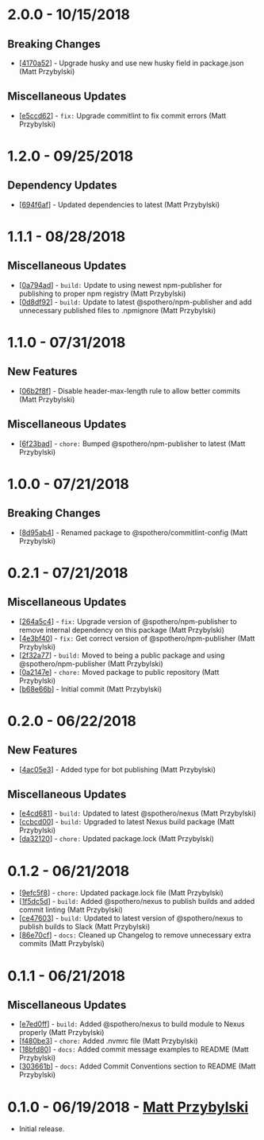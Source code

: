# 2.0.0 - 10/15/2018
## Breaking Changes
* [[4170a52](https://github.com/spothero/commitlint-config/commit/4170a52)] - Upgrade husky and use new husky field in package.json (Matt Przybylski)

## Miscellaneous Updates
* [[e5ccd62](https://github.com/spothero/commitlint-config/commit/e5ccd62)] - `fix:` Upgrade commitlint to fix commit errors (Matt Przybylski)

# 1.2.0 - 09/25/2018
## Dependency Updates
* [[694f6af](https://github.com/spothero/commitlint-config/commit/694f6af)] - Updated dependencies to latest (Matt Przybylski)

# 1.1.1 - 08/28/2018

## Miscellaneous Updates
* [[0a794ad](https://github.com/spothero/commitlint-config/commit/0a794ad)] - `build:` Update to using newest npm-publisher for publishing to proper npm registry (Matt Przybylski)
* [[0d8df92](https://github.com/spothero/commitlint-config/commit/0d8df92)] - `build:` Update to latest @spothero/npm-publisher and add unnecessary published files to .npmignore (Matt Przybylski)

# 1.1.0 - 07/31/2018
## New Features
* [[06b2f8f](https://github.com/spothero/commitlint-config/commit/06b2f8f)] - Disable header-max-length rule to allow better commits (Matt Przybylski)
## Miscellaneous Updates
* [[6f23bad](https://github.com/spothero/commitlint-config/commit/6f23bad)] - `chore:` Bumped @spothero/npm-publisher to latest (Matt Przybylski)

# 1.0.0 - 07/21/2018
## Breaking Changes
* [[8d95ab4](https://github.com/spothero/commitlint-config/commit/8d95ab4)] - Renamed package to @spothero/commitlint-config (Matt Przybylski)

# 0.2.1 - 07/21/2018
## Miscellaneous Updates
* [[264a5c4](https://github.com/spothero/commitlint-config/commit/264a5c4)] - `fix:` Upgrade version of @spothero/npm-publisher to remove internal dependency on this package (Matt Przybylski)
* [[4e3bf40](https://github.com/spothero/commitlint-config/commit/4e3bf40)] - `fix:` Get correct version of @spothero/npm-publisher (Matt Przybylski)
* [[2f32a77](https://github.com/spothero/commitlint-config/commit/2f32a77)] - `build:` Moved to being a public package and using @spothero/npm-publisher (Matt Przybylski)
* [[0a2147e](https://github.com/spothero/commitlint-config/commit/0a2147e)] - `chore:` Moved package to public repository (Matt Przybylski)
* [[b68e66b](https://github.com/spothero/commitlint-config/commit/b68e66b)] - Initial commit (Matt Przybylski)

# 0.2.0 - 06/22/2018
## New Features
* [[4ac05e3](https://github.com/spothero/fe-commitlint-config/commit/4ac05e3)] - Added type for bot publishing (Matt Przybylski)
## Miscellaneous Updates
* [[e4cd681](https://github.com/spothero/fe-commitlint-config/commit/e4cd681)] - `build:` Updated to latest @spothero/nexus (Matt Przybylski)
* [[ccbcd00](https://github.com/spothero/fe-commitlint-config/commit/ccbcd00)] - `build:` Upgraded to latest Nexus build package (Matt Przybylski)
* [[da32120](https://github.com/spothero/fe-commitlint-config/commit/da32120)] - `chore:` Updated package.lock (Matt Przybylski)

# 0.1.2 - 06/21/2018
* [[9efc5f8](https://github.com/spothero/fe-commitlint-config/commit/9efc5f8)] - `chore:` Updated package.lock file (Matt Przybylski)
* [[1f5dc5d](https://github.com/spothero/fe-commitlint-config/commit/1f5dc5d)] - `build:` Added @spothero/nexus to publish builds and added commit linting (Matt Przybylski)
* [[ce47603](https://github.com/spothero/fe-commitlint-config/commit/ce47603)] - `build:` Updated to latest version of @spothero/nexus to publish builds to Slack (Matt Przybylski)
* [[86e70cf](https://github.com/spothero/fe-commitlint-config/commit/86e70cf)] - `docs:` Cleaned up Changelog to remove unnecessary extra commits (Matt Przybylski)

# 0.1.1 - 06/21/2018
## Miscellaneous Updates
* [[e7ed0ff](https://github.com/spothero/fe-commitlint-config/commit/e7ed0ff)] - `build:` Added @spothero/nexus to build module to Nexus properly (Matt Przybylski)
* [[f480be3](https://github.com/spothero/fe-commitlint-config/commit/f480be3)] - `chore:` Added .nvmrc file (Matt Przybylski)
* [[18bfd80](https://github.com/spothero/fe-commitlint-config/commit/18bfd80)] - `docs:` Added commit message examples to README (Matt Przybylski)
* [[303661b](https://github.com/spothero/fe-commitlint-config/commit/303661b)] - `docs:` Added Commit Conventions section to README (Matt Przybylski)

# 0.1.0 - 06/19/2018 - [Matt Przybylski](mailto:mattp@spothero.com)
-   Initial release.
